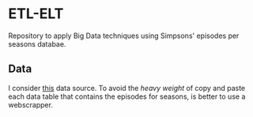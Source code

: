 # ETL-ELT
Repository to apply Big Data techniques using Simpsons' episodes per seasons databae.

## Data
I consider [this](https://en.wikipedia.org/wiki/List_of_The_Simpsons_episodes_(seasons_1%E2%80%9320)#Season_20_(2008%E2%80%9309)) data source.
To avoid the *heavy weight* of copy and paste each data table that contains the episodes for seasons, is better to use a webscrapper.
